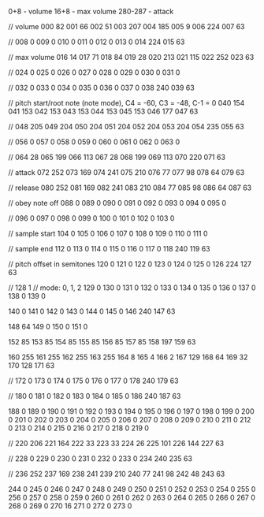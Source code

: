 0+8 - volume
16+8 - max volume
280-287 - attack



// volume
000  82
001  66
002  51
003  207
004  185
005  9
006  224
007  63

//
008  0
009  0
010  0
011  0
012  0
013  0
014  224
015  63

// max volume
016  14
017  71
018  84
019  28
020  213
021  115
022  252
023  63

//
024  0
025  0
026  0
027  0
028  0
029  0
030  0
031  0

//
032  0
033  0
034  0
035  0
036  0
037  0
038  240
039  63

// pitch start/root note (note mode), C4 = -60, C3 = -48, C-1 = 0
040  154
041  153
042  153
043  153
044  153
045  153
046  177
047  63

//
048  205
049  204
050  204
051  204
052  204
053  204
054  235
055  63

//
056  0
057  0
058  0
059  0
060  0
061  0
062  0
063  0

//
064  28
065  199
066  113
067  28
068  199
069  113
070  220
071  63

// attack
072  252
073  169
074  241
075  210
076  77
077  98
078  64
079  63

// release
080  252
081  169
082  241
083  210
084  77
085  98
086  64
087  63

// obey note off
088  0
089  0
090  0
091  0
092  0
093  0
094  0
095  0

//
096  0
097  0
098  0
099  0
100  0
101  0
102  0
103  0

// sample start
104  0
105  0
106  0
107  0
108  0
109  0
110  0
111  0

// sample end
112  0
113  0
114  0
115  0
116  0
117  0
118  240
119  63

// pitch offset in semitones
120  0
121  0
122  0
123  0
124  0
125  0
126  224
127  63

//
128  1 // mode: 0, 1, 2
129  0
130  0
131  0
132  0
133  0
134  0
135  0
136  0
137  0
138  0
139  0

140  0
141  0
142  0
143  0
144  0
145  0
146  240
147  63

148  64
149  0
150  0
151  0

152  85
153  85
154  85
155  85
156  85
157  85
158  197
159  63

160  255
161  255
162  255
163  255
164  8
165  4
166  2
167  129
168  64
169  32
170  128
171  63

//
172  0
173  0
174  0
175  0
176  0
177  0
178  240
179  63

//
180  0
181  0
182  0
183  0
184  0
185  0
186  240
187  63


188  0
189  0
190  0
191  0
192  0
193  0
194  0
195  0
196  0
197  0
198  0
199  0
200  0
201  0
202  0
203  0
204  0
205  0
206  0
207  0
208  0
209  0
210  0
211  0
212  0
213  0
214  0
215  0
216  0
217  0
218  0
219  0

//
220  206
221  164
222  33
223  33
224  26
225  101
226  144
227  63

//
228  0
229  0
230  0
231  0
232  0
233  0
234  240
235  63

//
236  252
237  169
238  241
239  210
240  77
241  98
242  48
243  63


244  0
245  0
246  0
247  0
248  0
249  0
250  0
251  0
252  0
253  0
254  0
255  0
256  0
257  0
258  0
259  0
260  0
261  0
262  0
263  0
264  0
265  0
266  0
267  0
268  0
269  0
270  16
271  0
272  0
273  0
